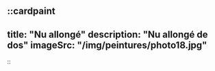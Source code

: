 
::cardpaint
---
title: "Nu allongé"
description: "Nu allongé de dos"
imageSrc: "/img/peintures/photo18.jpg"
---
::
